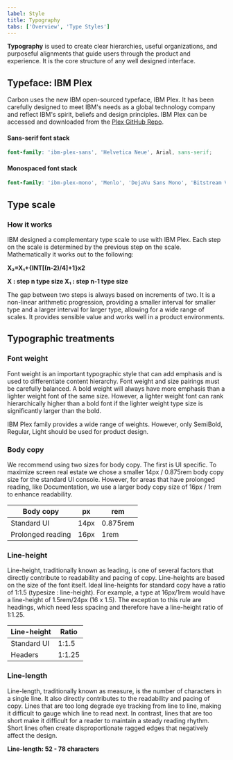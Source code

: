 ```yaml
---
label: Style
title: Typography
tabs: ['Overview', 'Type Styles']
---
```


<page-intro>**Typography** is used to create clear hierarchies, useful organizations, and purposeful alignments that guide users through the product and experience. It is the core structure of any well designed interface.</page-intro>

## Typeface: IBM Plex

Carbon uses the new IBM open-sourced typeface, IBM Plex. It has been carefully designed to meet IBM's needs as a global technology company and reflect IBM's spirit, beliefs and design principles. IBM Plex can be accessed and downloaded from the [Plex GitHub Repo](https://github.com/ibm/plex).

#### Sans-serif font stack

```scss
font-family: 'ibm-plex-sans', 'Helvetica Neue', Arial, sans-serif;
```

#### Monospaced font stack

```scss
font-family: 'ibm-plex-mono', 'Menlo', 'DejaVu Sans Mono', 'Bitstream Vera Sans Mono', Courier;
```

## Type scale

<type-scale-table></type-scale-table>

### How it works

IBM designed a complementary type scale to use with IBM Plex. Each step on the scale is determined by the previous step on the scale. Mathematically it works out to the following:

**X₂=X₁+{INT[(n-2)/4]+1}x2**

**X : step n type size     X₁ : step n-1 type size**

The gap between two steps is always based on increments of two. It is a non-linear arithmetic progression, providing a smaller interval for smaller type and a larger interval for larger type, allowing for a wide range of scales. It provides sensible value and works well in a product environments.

## Typographic treatments

### Font weight

Font weight is an important typographic style that can add emphasis and is used to differentiate content hierarchy. Font weight and size pairings must be carefully balanced. A bold weight will always have more emphasis than a lighter weight font of the same size. However, a lighter weight font can rank hierarchically higher than a bold font if the lighter weight type size is significantly larger than the bold.

IBM Plex family provides a wide range of weights. However, only SemiBold, Regular, Light should be used for product design.

<type-weight-table></type-weight-table>

### Body copy

We recommend using two sizes for body copy. The first is UI specific. To maximize screen real estate we chose a smaller 14px / 0.875rem body copy size for the standard UI console. However, for areas that have prolonged reading, like Documentation, we use a larger body copy size of 16px / 1rem to enhance readability.

|Body copy         | px   | rem     |
|------------------|-----|--------|
|Standard UI       |14px |0.875rem|
|Prolonged reading |16px |1rem    |

### Line-height

Line-height, traditionally known as leading, is one of several factors that directly contribute to readability and pacing of copy. Line-heights are based on the size of the font itself. Ideal line-heights for standard copy have a ratio of 1:1.5 (typesize : line-height). For example, a type at 16px/1rem would have a line-height of 1.5rem/24px (16 x 1.5). The exception to this rule are headings, which need less spacing and therefore have a line-height ratio of 1:1.25.

|Line-height       |Ratio  |
|------------------|-------|
|Standard UI       |1:1.5  |
|Headers           |1:1.25 |


### Line-length

Line-length, traditionally known as measure, is the number of characters in a single line. It also directly contributes to the readability and pacing of copy. Lines that are too long degrade eye tracking from line to line, making it difficult to gauge which line to read next. In contrast, lines that are too short make it difficult for a reader to maintain a steady reading rhythm. Short lines often create disproportionate ragged edges that negatively affect the design.

**Line-length: 52 - 78 characters**

